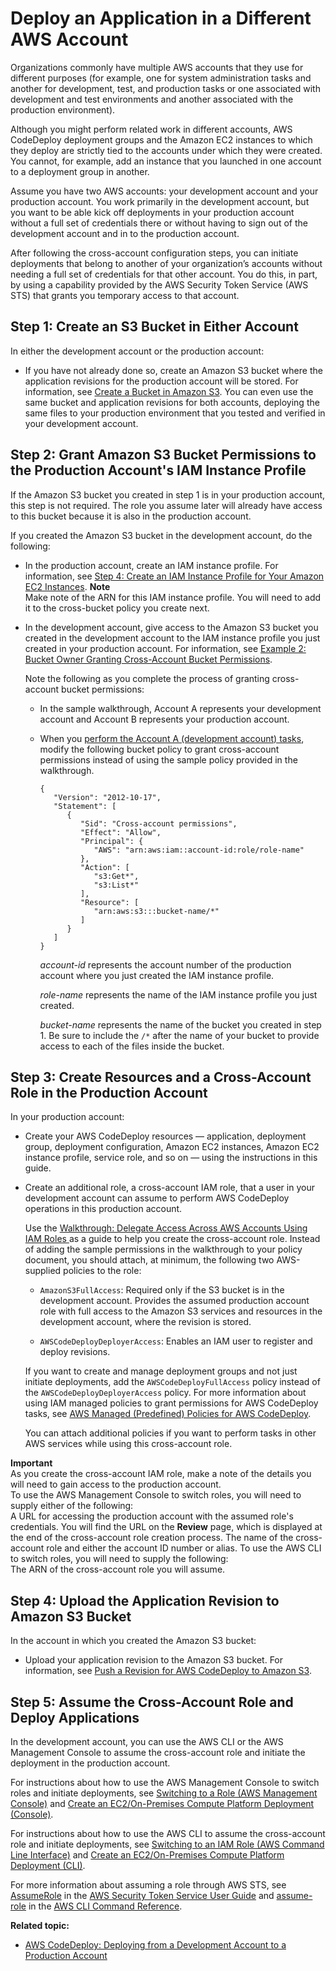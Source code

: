 # Deploy an Application in a Different AWS Account<a name="deployments-cross-account"></a>

Organizations commonly have multiple AWS accounts that they use for different purposes \(for example, one for system administration tasks and another for development, test, and production tasks or one associated with development and test environments and another associated with the production environment\)\.

Although you might perform related work in different accounts, AWS CodeDeploy deployment groups and the Amazon EC2 instances to which they deploy are strictly tied to the accounts under which they were created\. You cannot, for example, add an instance that you launched in one account to a deployment group in another\.

Assume you have two AWS accounts: your development account and your production account\. You work primarily in the development account, but you want to be able kick off deployments in your production account without a full set of credentials there or without having to sign out of the development account and in to the production account\. 

After following the cross\-account configuration steps, you can initiate deployments that belong to another of your organization’s accounts without needing a full set of credentials for that other account\. You do this, in part, by using a capability provided by the AWS Security Token Service \(AWS STS\) that grants you temporary access to that account\. 

## Step 1: Create an S3 Bucket in Either Account<a name="deployments-cross-account-1-create-s3-bucket"></a>

In either the development account or the production account:

+ If you have not already done so, create an Amazon S3 bucket where the application revisions for the production account will be stored\. For information, see [Create a Bucket in Amazon S3](http://docs.aws.amazon.com/AmazonS3/latest/gsg/CreatingABucket.html)\. You can even use the same bucket and application revisions for both accounts, deploying the same files to your production environment that you tested and verified in your development account\.

## Step 2: Grant Amazon S3 Bucket Permissions to the Production Account's IAM Instance Profile<a name="deployments-cross-account-2-grant-bucket-permissions"></a>

If the Amazon S3 bucket you created in step 1 is in your production account, this step is not required\. The role you assume later will already have access to this bucket because it is also in the production account\.

If you created the Amazon S3 bucket in the development account, do the following:

+ In the production account, create an IAM instance profile\. For information, see [Step 4: Create an IAM Instance Profile for Your Amazon EC2 Instances](getting-started-create-iam-instance-profile.md)\. 
**Note**  
Make note of the ARN for this IAM instance profile\. You will need to add it to the cross\-bucket policy you create next\.

+ In the development account, give access to the Amazon S3 bucket you created in the development account to the IAM instance profile you just created in your production account\. For information, see [ Example 2: Bucket Owner Granting Cross\-Account Bucket Permissions](http://docs.aws.amazon.com/AmazonS3/latest/dev/example-walkthroughs-managing-access-example2.html)\. 

  Note the following as you complete the process of granting cross\-account bucket permissions:

  + In the sample walkthrough, Account A represents your development account and Account B represents your production account\. 

  + When you [perform the Account A \(development account\) tasks](http://docs.aws.amazon.com/AmazonS3/latest/dev/example-walkthroughs-managing-access-example2.html#access-policies-walkthrough-cross-account-permissions-acctA-tasks), modify the following bucket policy to grant cross\-account permissions instead of using the sample policy provided in the walkthrough\.

    ```
    {
       "Version": "2012-10-17",
       "Statement": [
          {
             "Sid": "Cross-account permissions",
             "Effect": "Allow",
             "Principal": {
                "AWS": "arn:aws:iam::account-id:role/role-name" 
             },
             "Action": [
                "s3:Get*",
                "s3:List*"
             ],
             "Resource": [
                "arn:aws:s3:::bucket-name/*"
             ]
          }
       ]
    }
    ```

    *account\-id* represents the account number of the production account where you just created the IAM instance profile\.

    *role\-name* represents the name of the IAM instance profile you just created\.

    *bucket\-name* represents the name of the bucket you created in step 1\. Be sure to include the `/*` after the name of your bucket to provide access to each of the files inside the bucket\.

## Step 3: Create Resources and a Cross\-Account Role in the Production Account<a name="deployments-cross-account-3-create-resources-and-role"></a>

In your production account:

+ Create your AWS CodeDeploy resources — application, deployment group, deployment configuration, Amazon EC2 instances, Amazon EC2 instance profile, service role, and so on — using the instructions in this guide\.

+ Create an additional role, a cross\-account IAM role, that a user in your development account can assume to perform AWS CodeDeploy operations in this production account\. 

  Use the [Walkthrough: Delegate Access Across AWS Accounts Using IAM Roles ](http://docs.aws.amazon.com/IAM/latest/UserGuide/walkthru_cross-account-with-roles.html) as a guide to help you create the cross\-account role\. Instead of adding the sample permissions in the walkthrough to your policy document, you should attach, at minimum, the following two AWS\-supplied policies to the role: 

  + `AmazonS3FullAccess`: Required only if the S3 bucket is in the development account\. Provides the assumed production account role with full access to the Amazon S3 services and resources in the development account, where the revision is stored\. 

  + `AWSCodeDeployDeployerAccess`: Enables an IAM user to register and deploy revisions\. 

  If you want to create and manage deployment groups and not just initiate deployments, add the `AWSCodeDeployFullAccess` policy instead of the `AWSCodeDeployDeployerAccess` policy\. For more information about using IAM managed policies to grant permissions for AWS CodeDeploy tasks, see [AWS Managed \(Predefined\) Policies for AWS CodeDeploy](auth-and-access-control-iam-identity-based-access-control.md#managed-policies)\. 

  You can attach additional policies if you want to perform tasks in other AWS services while using this cross\-account role\.

**Important**  
As you create the cross\-account IAM role, make a note of the details you will need to gain access to the production account\.  
To use the AWS Management Console to switch roles, you will need to supply either of the following:  
A URL for accessing the production account with the assumed role's credentials\. You will find the URL on the **Review** page, which is displayed at the end of the cross\-account role creation process\.
The name of the cross\-account role and either the account ID number or alias\. 
To use the AWS CLI to switch roles, you will need to supply the following:  
The ARN of the cross\-account role you will assume\.

## Step 4: Upload the Application Revision to Amazon S3 Bucket<a name="deployments-cross-account-4-upload-application-revision"></a>

In the account in which you created the Amazon S3 bucket:

+ Upload your application revision to the Amazon S3 bucket\. For information, see [Push a Revision for AWS CodeDeploy to Amazon S3](application-revisions-push.md)\. 

## Step 5: Assume the Cross\-Account Role and Deploy Applications<a name="deployments-cross-account-5-assume-role-and-deploy"></a>

In the development account, you can use the AWS CLI or the AWS Management Console to assume the cross\-account role and initiate the deployment in the production account\. 

For instructions about how to use the AWS Management Console to switch roles and initiate deployments, see [Switching to a Role \(AWS Management Console\)](http://docs.aws.amazon.com/IAM/latest/UserGuide/id_roles_use_switch-role-console.html) and [Create an EC2/On\-Premises Compute Platform Deployment \(Console\)](deployments-create-console.md)\.

For instructions about how to use the AWS CLI to assume the cross\-account role and initiate deployments, see [Switching to an IAM Role \(AWS Command Line Interface\)](http://docs.aws.amazon.com/IAM/latest/UserGuide/id_roles_use_switch-role-cli.html) and [Create an EC2/On\-Premises Compute Platform Deployment \(CLI\)](deployments-create-cli.md)\.

For more information about assuming a role through AWS STS, see [AssumeRole](http://docs.aws.amazon.com/STS/latest/APIReference/API_AssumeRole.html) in the [AWS Security Token Service User Guide](http://docs.aws.amazon.com/STS/latest/APIReference/Welcome.html) and [assume\-role](http://docs.aws.amazon.com/cli/latest/reference/sts/assume-role.html) in the [AWS CLI Command Reference](http://docs.aws.amazon.com/cli/latest/reference/)\.

**Related topic:**

+ [AWS CodeDeploy: Deploying from a Development Account to a Production Account](http://aws.amazon.com/blogs/devops/aws-codedeploy-deploying-from-a-development-account-to-a-production-account/)